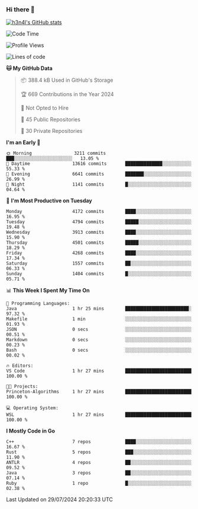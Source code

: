 ### Hi there 👋

[![h3n4l's GitHub stats](https://github-readme-stats.vercel.app/api?username=h3n4l&count_private=true&show_icons=true&theme=radical)](https://github.com/h3n4l/github-readme-stats)

<!--START_SECTION:waka-->
![Code Time](http://img.shields.io/badge/Code%20Time-1%2C884%20hrs%2038%20mins-blue)

![Profile Views](http://img.shields.io/badge/Profile%20Views-0-blue)

![Lines of code](https://img.shields.io/badge/From%20Hello%20World%20I%27ve%20Written-10.0%20million%20lines%20of%20code-blue)

**🐱 My GitHub Data** 

> 📦 388.4 kB Used in GitHub's Storage 
 > 
> 🏆 669 Contributions in the Year 2024
 > 
> 🚫 Not Opted to Hire
 > 
> 📜 45 Public Repositories 
 > 
> 🔑 30 Private Repositories 
 > 
**I'm an Early 🐤** 

```text
🌞 Morning                3211 commits        ███░░░░░░░░░░░░░░░░░░░░░░   13.05 % 
🌆 Daytime                13616 commits       ██████████████░░░░░░░░░░░   55.33 % 
🌃 Evening                6641 commits        ███████░░░░░░░░░░░░░░░░░░   26.99 % 
🌙 Night                  1141 commits        █░░░░░░░░░░░░░░░░░░░░░░░░   04.64 % 
```
📅 **I'm Most Productive on Tuesday** 

```text
Monday                   4172 commits        ████░░░░░░░░░░░░░░░░░░░░░   16.95 % 
Tuesday                  4794 commits        █████░░░░░░░░░░░░░░░░░░░░   19.48 % 
Wednesday                3913 commits        ████░░░░░░░░░░░░░░░░░░░░░   15.90 % 
Thursday                 4501 commits        █████░░░░░░░░░░░░░░░░░░░░   18.29 % 
Friday                   4268 commits        ████░░░░░░░░░░░░░░░░░░░░░   17.34 % 
Saturday                 1557 commits        ██░░░░░░░░░░░░░░░░░░░░░░░   06.33 % 
Sunday                   1404 commits        █░░░░░░░░░░░░░░░░░░░░░░░░   05.71 % 
```


📊 **This Week I Spent My Time On** 

```text
💬 Programming Languages: 
Java                     1 hr 25 mins        ████████████████████████░   97.32 % 
Makefile                 1 min               ░░░░░░░░░░░░░░░░░░░░░░░░░   01.93 % 
JSON                     0 secs              ░░░░░░░░░░░░░░░░░░░░░░░░░   00.51 % 
Markdown                 0 secs              ░░░░░░░░░░░░░░░░░░░░░░░░░   00.23 % 
Bash                     0 secs              ░░░░░░░░░░░░░░░░░░░░░░░░░   00.02 % 

🔥 Editors: 
VS Code                  1 hr 27 mins        █████████████████████████   100.00 % 

🐱‍💻 Projects: 
Princeton-Algorithms     1 hr 27 mins        █████████████████████████   100.00 % 

💻 Operating System: 
WSL                      1 hr 27 mins        █████████████████████████   100.00 % 
```

**I Mostly Code in Go** 

```text
C++                      7 repos             ████░░░░░░░░░░░░░░░░░░░░░   16.67 % 
Rust                     5 repos             ███░░░░░░░░░░░░░░░░░░░░░░   11.90 % 
ANTLR                    4 repos             ██░░░░░░░░░░░░░░░░░░░░░░░   09.52 % 
Java                     3 repos             ██░░░░░░░░░░░░░░░░░░░░░░░   07.14 % 
Ruby                     1 repo              █░░░░░░░░░░░░░░░░░░░░░░░░   02.38 % 
```




 Last Updated on 29/07/2024 20:20:33 UTC
<!--END_SECTION:waka-->

